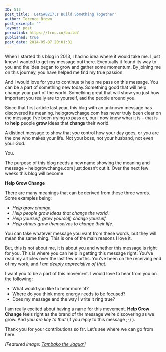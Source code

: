 ```yaml
---
ID: 512
post_title: 'Let&#8217;s Build Something Together'
author: Terence Brown
post_excerpt: ""
layout: post
permalink: https://trnc.co/build/
published: true
post_date: 2014-05-07 20:01:31
---
```

When I started this blog in 2013, I had no idea where it would take me. I just knew I wanted to get my message out there. Eventually it found its way to you and the idea began to grow and gather some momentum. By joining me on this journey, you have helped me find my true passion.

And I would love for you to continue to help me pass on this message. You can be a part of something new today. Something good that will help change your part of the world. Something great that will show you just how important you really are to yourself, and the people around you.

Since that first article last year, this blog with an unknown message has discovered its meaning. helpgrowchange.com has never truly been clear on the message I’ve been trying to pass on, but I now know what it is – that is to <strong>help</strong> people <strong>grow</strong> ideas that <strong>change</strong> their world.

A distinct message to show that <em>you</em> control how your day goes, or <em>you</em> are the one who makes your life. Not your boss, not your husband, not even your God.

You.

The purpose of this blog needs a new name showing the meaning and message – helpgrowchange.com just doesn’t cut it. Over the next few weeks this blog will become

<strong>Help Grow Change</strong>

There are many meanings that can be derived from these three words. Some examples being;

<ul>
<li><em>Help grow change.</em></li>
<li><em>Help people grow ideas that change the world.</em></li>
<li><em>Help yourself, grow yourself, change yourself.</em></li>
<li><em>Help others grow themselves to change their life.</em></li>
</ul>

You can take whatever message you want from these words, but they will mean the same thing. This is one of the main reasons I love it.

But, this is not about me, it is about you and whether this message is right for you. This is where you can help in getting this message right. You’ve read my articles over the last few months. You’ve been on the receiving end of my work, and <em>I am deeply appreciative of that</em>.

I want you to be a part of this movement. I would love to hear from you on the following;

<ul>
<li>What would you like to hear more of?</li>
<li>Where do you think more energy needs to be focused?</li>
<li>Does my message and the way I write it ring true?</li>
</ul>

I am really excited about having a name for this movement. <strong>Help Grow Change</strong> feels right as the brand of the message we’re discovering as we grow. And <em>you are key to that</em> (if you reply to this message ;-) ).

Thank you for your contributions so far. Let’s see where we can go from here.

<em>[Featured image: <a href="https://www.flickr.com/photos/tambako/12946250484">Tambako the Jaguar</a>]</em>